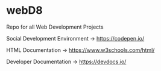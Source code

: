# webD8
Repo for all Web Development Projects

Social Development Environment -> https://codepen.io/

HTML Documentation -> https://www.w3schools.com/html/

Developer Documentation -> https://devdocs.io/
